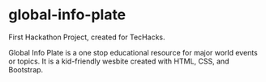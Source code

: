 # global-info-plate
First Hackathon Project, created for TecHacks.

Global Info Plate is a one stop educational resource for major world events or topics. 
It is a kid-friendly wesbite created with HTML, CSS, and Bootstrap. 
